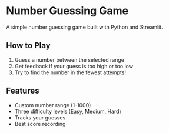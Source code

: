 # Number Guessing Game

A simple number guessing game built with Python and Streamlit.

## How to Play
1. Guess a number between the selected range
2. Get feedback if your guess is too high or too low
3. Try to find the number in the fewest attempts!

## Features
- Custom number range (1-1000)
- Three difficulty levels (Easy, Medium, Hard)
- Tracks your guesses
- Best score recording
